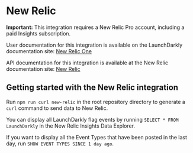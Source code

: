 # New Relic

**Important:** This integration requires a New Relic Pro account, including a paid Insights subscription.

User documentation for this integration is available on the LaunchDarkly documentation site: [New Relic One](https://docs.launchdarkly.com/integrations/new-relic)

API documentation for this integration is available at the New Relic documentation site: [New Relic](https://docs.newrelic.com/docs/insights/insights-data-sources/custom-data/introduction-event-api)

## Getting started with the New Relic integration

Run `npm run curl new-relic` in the root repository directory to generate a `curl` command to send data to New Relic.

You can display all LaunchDarkly flag events by running `SELECT * FROM LaunchDarkly` in the New Relic Insights Data Explorer.

If you want to display all the Event Types that have been posted in the last day, run `SHOW EVENT TYPES SINCE 1 day ago`.
